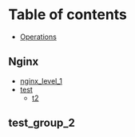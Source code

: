 # Table of contents

* [Operations](README.md)

## Nginx

* [nginx\_level\_1](nginx/slus_ng_1.md)
* [test](nginx/test/README.md)
  * [t2](nginx/test/t2.md)

## test\_group\_2

